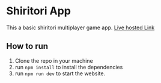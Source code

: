 # Shiritori App
This a basic shiritori multiplayer game app. [Live hosted Link](https://shiritori-app.vercel.app/)

## How to run
1. Clone the repo in your machine
2. run `npm install` to install the dependencies
3. run `npm run dev` to start the website.
